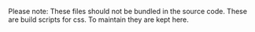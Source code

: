 Please note: These files should not be bundled in the source code. These are build scripts for css. To maintain they are kept here.